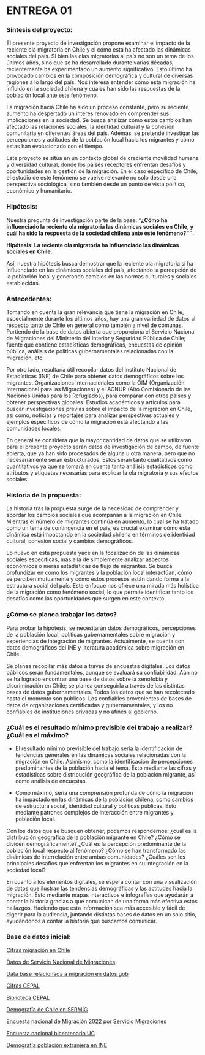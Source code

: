 # ENTREGA 01 


### Síntesis del proyecto: 


El presente proyecto de investigación propone examinar el impacto de la reciente ola migratoria en Chile y el cómo esta ha afectado las dinámicas sociales del país. Si bien las olas migratorias al país no son un tema de los últimos años, sino que se ha desarrollado durante varias décadas, recientemente ha experimentado un aumento significativo. Esto último ha provocado cambios en la composición demográfica y cultural de diversas regiones a lo largo del país. Nos interesa entender cómo esta migración ha influido en la sociedad chilena y cuales han sido las respuestas de la población local ante este fenómeno. 

La migración hacia Chile ha sido un proceso constante, pero su reciente aumento ha despertado un interés renovado en comprender sus implicaciones en la sociedad. Se busca analizar cómo estos cambios han afectado las relaciones sociales, la identidad cultural y la cohesión comunitaria en diferentes áreas del país. Además, se pretende investigar las percepciones y actitudes de la población local hacia los migrantes y cómo estas han evolucionado con el tiempo.

Este proyecto se sitúa en un contexto global de creciente movilidad humana y diversidad cultural, donde los países receptores enfrentan desafíos y oportunidades en la gestión de la migración. En el caso específico de Chile, el estudio de este fenómeno se vuelve relevante no solo desde una perspectiva sociológica, sino también desde un punto de vista político, económico y humanitario.


### Hipótesis:

Nuestra pregunta de investigación parte de la base: **“¿Cómo ha influenciado la reciente ola migratoria las dinámicas sociales en Chile, y cuál ha sido la respuesta de la sociedad chilena ante este fenómeno?”¨**.

**Hipótesis: La reciente ola migratoria ha influenciado las dinámicas sociales en Chile.**

Así, nuestra hipótesis busca demostrar que la reciente ola migratoria sí ha influenciado en las dinámicas sociales del país, afectando la percepción de la población local y generando cambios en las normas culturales y sociales establecidas. 
 

### Antecedentes:

 Tomando en cuenta la gran relevancia que tiene la migración en Chile, especialmente durante los últimos años, hay una gran variedad de datos al respecto tanto de Chile en general como también a nivel de comunas. Partiendo de la base de datos abierta que proporciona el Servicio Nacional de Migraciones del Ministerio del Interior y Seguridad Pública de Chile; fuente que contiene estadísticas demográficas, encuestas de opinión pública, análisis de políticas gubernamentales relacionadas con la migración, etc. 
 
 Por otro lado, resultaría útil recopilar datos del Instituto Nacional de Estadísticas (INE) de Chile para obtener datos demográficos sobre los migrantes. Organizaciones Internacionales como la OIM (Organización Internacional para las Migraciones) y el ACNUR (Alto Comisionado de las Naciones Unidas para los Refugiados), para comparar con otros países y obtener perspectivas globales. Estudios académicos y artículos para buscar investigaciones previas sobre el impacto de la migración en Chile, así como, noticias y reportajes para analizar perspectivas actuales y ejemplos específicos de cómo la migración está afectando a las comunidades locales.

En general se considera que la mayor cantidad de datos que se utilizaran para el presente proyecto serán datos de investigación de campo, de fuente abierta, que ya han sido procesados de alguna u otra manera, pero que no necesariamente serán estructurados. Estos serán tanto cualitativos como cuantitativos ya que se tomará en cuenta tanto análisis estadísticos como atributos y etiquetas necesarias para explicar la ola migratoria y sus efectos sociales. 


### Historia de la propuesta: 
 La historia tras la propuesta surge de la necesidad de comprender y abordar los cambios sociales que acompañan a la migración en Chile. Mientras el número de migrantes continúa en aumento, lo cual se ha tratado como un tema de contingencia en el país, es crucial examinar cómo esta dinámica está impactando en la sociedad chilena en términos de identidad cultural, cohesión social y cambios demográficos.

Lo nuevo en esta propuesta yace en la focalización de las dinámicas sociales específicas, más allá de simplemente analizar aspectos económicos o meras estadísticas de flujo de migrantes. Se busca profundizar en cómo los migrantes y la población local interactúan, cómo se perciben mutuamente y cómo estos procesos están dando forma a la estructura social del país. Este enfoque nos ofrece una mirada más holística de la migración como fenómeno social, lo que permite identificar tanto los desafíos como las oportunidades que surgen en este contexto. 

### ¿Cómo se planea trabajar los datos?

Para probar la hipótesis, se necesitarán datos demográficos, percepciones de la población local, políticas gubernamentales sobre migración y experiencias de integración de migrantes. Actualmente, se cuenta con datos demográficos del INE y literatura académica sobre migración en Chile. 

Se planea recopilar más datos a través de encuestas digitales. Los datos públicos serán fundamentales, aunque se evaluará su confiabilidad. Aún no se ha logrado encontrar una base de datos sobre la xenofobia y discriminación en Chile; se planea conseguirla a través de las distintas bases de datos gubernamentales. Todos los datos que se han recolectado hasta el momento son públicos. Los confiables provenientes de bases de datos de organizaciones certificadas y gubernamentales; y los no confiables de instituciones privadas y no afines al gobierno. 


### ¿Cuál es el resultado mínimo previsible del trabajo a realizar? ¿Cuál es el máximo?
 
- El resultado mínimo previsible del trabajo sería la identificación de tendencias generales en las dinámicas sociales relacionadas con la migración en Chile. Asimismo, como la identificación de percepciones predominantes de la población hacia el tema. Esto mediante las cifras y estadísticas sobre distribución geográfica de la población migrante, así como análisis de encuestas. 

- Como máximo, sería una comprensión profunda de cómo la migración ha impactado en las dinámicas de la población chilena, como cambios de estructura social, identidad cultural y políticas públicas. Esto mediante patrones complejos de interacción entre migrantes y población local. 

Con los datos que se busquen obtener, podemos respondernos: ¿cuál es la distribución geográfica de la población migrante en Chile? ¿Cómo se dividen demográficamente? ¿Cuál es la percepción predominante de la población local respecto al fenómeno? ¿Cómo se han transformado las dinámicas de interrelación entre ambas comunidades? ¿Cuáles son los principales desafíos que enfrentan los migrantes en su integración en la sociedad local? 

En cuanto a los elementos digitales, se espera contar con una visualización de datos que ilustran las tendencias demográficas y las actitudes hacia la migración. Esto mediante mapas interactivos e infografías que ayudarán a contar la historia gracias a que comunican de una forma más efectiva estos hallazgos. Haciendo que esta información sea más accesible y fácil de digerir para la audiencia, juntando distintas bases de datos en un solo sitio, ayudándonos a contar la historia que buscamos comunicar. 

### Base de datos inicial:

[Cifras migración en Chile](https://www.migracionenchile.cl/cifras/)

[Datos de Servicio Nacional de Migraciones](https://serviciomigraciones.cl)

[Data base relacionada a migración en datos gob](https://datos.gob.cl/dataset?q=extranjeros&sort=score+desc%2C+metadata_modified+desc)

[Cifras CEPAL](https://estadisticas.cepal.org/cepalstat/web_cepalstat/Basesdatos.asp)

[Biblioteca CEPAL](https://biblioguias.cepal.org/az.php?t=6528)

[Demografía de Chile en SERMIG](https://serviciomigraciones.cl/estudios-migratorios/analisis-sermig/)

[Encuesta nacional de Migración 2022 por Servicio Migraciones](https://serviciomigraciones.cl/wp-content/uploads/2023/06/Resultados-Encuesta-Migrantes-2022.pdf)

[Encuesta nacional bicentenario UC](https://encuestabicentenario.uc.cl/resultados/)

[Demografía población extranjera en INE](https://www.ine.gob.cl/estadisticas/sociales/demografia-y-vitales/demografia-y-migracion/2022/10/12/población-extranjera-residente-en-chile-llegó-a-1.482.390-personas-en-2021-un-1-5-más-que-en-2020)